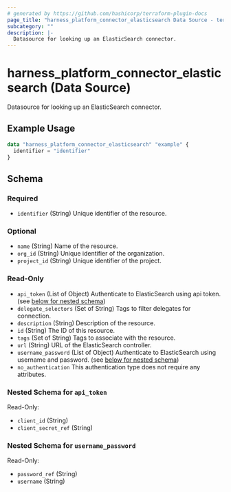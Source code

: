 ```yaml
---
# generated by https://github.com/hashicorp/terraform-plugin-docs
page_title: "harness_platform_connector_elasticsearch Data Source - terraform-provider-harness"
subcategory: ""
description: |-
  Datasource for looking up an ElasticSearch connector.
---
```


# harness_platform_connector_elasticsearch (Data Source)

Datasource for looking up an ElasticSearch connector.

## Example Usage

```terraform
data "harness_platform_connector_elasticsearch" "example" {
  identifier = "identifier"
}
```

<!-- schema generated by tfplugindocs -->
## Schema

### Required

- `identifier` (String) Unique identifier of the resource.

### Optional

- `name` (String) Name of the resource.
- `org_id` (String) Unique identifier of the organization.
- `project_id` (String) Unique identifier of the project.

### Read-Only

- `api_token` (List of Object) Authenticate to ElasticSearch using api token. (see [below for nested schema](#nestedatt--api_token))
- `delegate_selectors` (Set of String) Tags to filter delegates for connection.
- `description` (String) Description of the resource.
- `id` (String) The ID of this resource.
- `tags` (Set of String) Tags to associate with the resource.
- `url` (String) URL of the ElasticSearch controller.
- `username_password` (List of Object) Authenticate to ElasticSearch using username and password. (see [below for nested schema](#nestedatt--username_password))
- `no_authentication` This authentication type does not require any attributes.

<a id="nestedatt--api_token"></a>
### Nested Schema for `api_token`

Read-Only:

- `client_id` (String)
- `client_secret_ref` (String)


<a id="nestedatt--username_password"></a>
### Nested Schema for `username_password`

Read-Only:

- `password_ref` (String)
- `username` (String)


